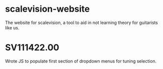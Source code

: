 # scalevision-website
The website for scalevision, a tool to aid in not learning theory for guitarists like us.

# SV111422.00 
Wrote JS to populate first section of dropdown menus for tuning selection.